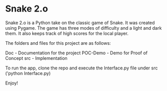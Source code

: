 # Snake 2.o

Snake 2.o is a Python take on the classic game of Snake. It was created using Pygame. The game has three modes of difficulty and a light and dark them. It also keeps track of high scores for the local player.

The folders and files for this project are as follows:

Doc - Documentation for the project
POC-Demo - Demo for Proof of Concept
src - Implementation

To run the app, clone the repo and execute the Interface.py file under src ('python Interface.py)

Enjoy!
